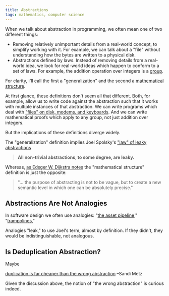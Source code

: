 ```yaml
---
title: Abstractions
tags: mathematics, computer science
---
```


When we talk about abstraction in programming, we often mean one of two different
things:

* Removing relatively unimportant details from a real-world concept, to simplify
  working with it. For example, we can talk about a "file" without understanding 
  how the bytes are written to a physical disk.
* Abstractions defined by laws. Instead of removing details from a real-world 
  idea, we look for real-world ideas which happen to conform to a set of 
  laws. For example, the addition operation over integers is a 
  [group](http://mathworld.wolfram.com/Group.html).

For clarity, I'll call the first a "generalization" and the second a 
[mathematical structure](http://abstractmath.org/MM/MMMathStructure.htm).

At first glance, these definitions don't seem all that different. Both, for 
example, allow us to write code against the abstraction such that it works with 
multiple instances of that abstraction. We can write programs which deal with 
["files" on disk, modems, and keyboards](https://en.wikipedia.org/wiki/Everything_is_a_file).
And we can write mathematical proofs which apply to any group, not just 
addition over integers. 

But the implications of these definitions diverge widely.

The "generalization" definition implies Joel Spolsky's 
["law" of leaky abstractions](http://www.joelonsoftware.com/articles/LeakyAbstractions.html)

> **All non-trivial abstractions, to some degree, are leaky.**

Whereas, 
[as Edsger W. Dijkstra notes](https://www.cs.utexas.edu/~EWD/transcriptions/EWD03xx/EWD340.html) 
the "mathematical structure" definition is just the opposite:

> "… the purpose of abstracting is not to be vague, but to create a new 
> semantic level in which one can be absolutely precise."

## Abstractions Are Not Analogies

In software design we often use analogies: 
"[the asset pipeline](http://guides.rubyonrails.org/asset_pipeline.html)," 
"[trampolines](https://en.wikipedia.org/wiki/Trampoline_(computing)),"

Analogies "leak," to use Joel's term, almost by definition. If they didn't,
they would be indistinguishable, not analogous.

## Is Deduplication Abstraction?

Maybe

[duplication is far cheaper than the wrong abstraction](http://www.sandimetz.com/blog/2016/1/20/the-wrong-abstraction)
–Sandi Metz

Given the discussion above, the notion of "the wrong abstraction" is curious indeed.
